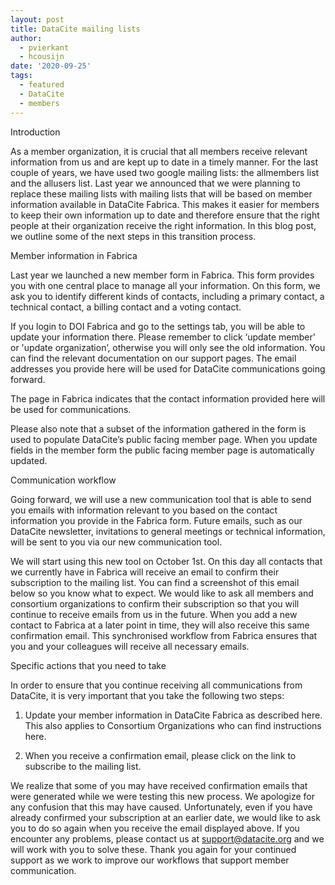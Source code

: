 ```yaml
---
layout: post
title: DataCite mailing lists
author:
  - pvierkant
  - hcousijn
date: '2020-09-25'
tags:
  - featured
  - DataCite
  - members
---
```

Introduction

As a member organization, it is crucial that all members receive relevant information from us and are kept up to date in a timely manner. For the last couple of years, we have used two google mailing lists: the allmembers list and the allusers list. Last year we announced that we were planning to replace these mailing lists with mailing lists that will be based on member information available in DataCite Fabrica. This makes it easier for members to keep their own information up to date and therefore ensure that the right people at their organization receive the right information. In this blog post, we outline some of the next steps in this transition process.



Member information in Fabrica

Last year we launched a new member form in Fabrica. This form provides you with one central place to manage all your information. On this form, we ask you to identify different kinds of contacts, including a primary contact, a technical contact, a billing contact and a voting contact.









If you login to DOI Fabrica and go to the settings tab, you will be able to update your information there. Please remember to click ‘update member' or 'update organization’, otherwise you will only see the old information. You can find the relevant documentation on our support pages. The email addresses you provide here will be used for DataCite communications going forward.

The page in Fabrica indicates that the contact information provided here will be used for communications.







Please also note that a subset of the information gathered in the form is used to populate DataCite’s public facing member page. When you update fields in the member form the public facing member page is automatically updated.

Communication workflow



Going forward, we will use a new communication tool that is able to send you emails with information relevant to you based on the contact information you provide in the Fabrica form. Future emails, such as our DataCite newsletter, invitations to general meetings or technical information, will be sent to you via our new communication tool. 



We will start using this new tool on October 1st. On this day all contacts that we currently have in Fabrica will receive an email to confirm their subscription to the mailing list. You can find a screenshot of this email below so you know what to expect. We would like to ask all members and consortium organizations to confirm their subscription so that you will continue to receive emails from us in the future. When you add a new contact to Fabrica at a later point in time, they will also receive this same confirmation email. This synchronised workflow from Fabrica ensures that you and your colleagues will receive all necessary emails.  







Specific actions that you need to take



In order to ensure that you continue receiving all communications from DataCite, it is very important that you take the following two steps:



1) Update your member information in DataCite Fabrica as described here. This also applies to Consortium Organizations who can find instructions here.

2) When you receive a confirmation email, please click on the link to subscribe to the mailing list.



We realize that some of you may have received confirmation emails that were generated while we were testing this new process. We apologize for any confusion that this may have caused. Unfortunately, even if you have already confirmed your subscription at an earlier date, we would like to ask you to do so again when you receive the email displayed above. If you encounter any problems, please contact us at support@datacite.org and we will work with you to solve these. Thank you again for your continued support as we work to improve our workflows that support member communication.
